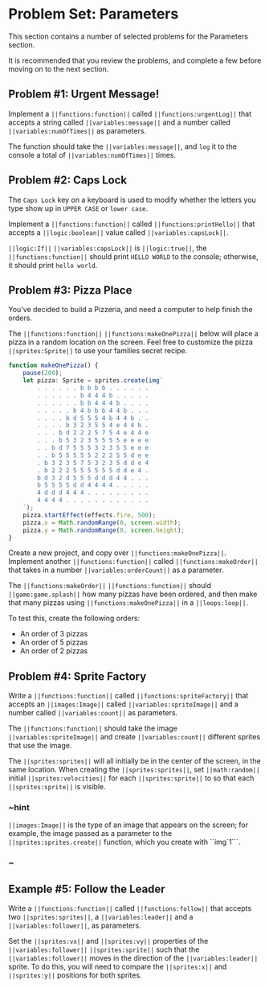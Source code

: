 # Problem Set: Parameters

This section contains a number of selected problems for the Parameters section.

It is recommended that you review the problems, and complete a few before moving on to the next section.

## Problem #1: Urgent Message!

Implement a ``||functions:function||`` called ``||functions:urgentLog||`` that accepts a
string called ``||variables:message||`` and a number called ``||variables:numOfTimes||`` as parameters.

The function should take the ``||variables:message||``, and ``log`` it to the console a
total of ``||variables:numOfTimes||`` times.

## Problem #2: Caps Lock

The `Caps Lock` key on a keyboard is used to modify whether the letters you type show up in
``UPPER CASE`` or ``lower case``.

Implement a ``||functions:function||`` called ``||functions:printHello||`` that accepts
a ``||logic:boolean||`` value called ``||variables:capsLock||``.

``||logic:If||`` ``||variables:capsLock||`` is ``||logic:true||``, the ``||functions:function||``
should print ``HELLO WORLD`` to the console; otherwise, it should print ``hello world``.

## Problem #3: Pizza Place

You've decided to build a Pizzeria, and need a computer to help finish the orders.

The ``||functions:function||`` ``||functions:makeOnePizza||`` below will place a
pizza in a random location on the screen.
Feel free to customize the pizza ``||sprites:Sprite||`` to use your families secret recipe.

```typescript
function makeOnePizza() {
    pause(200);
    let pizza: Sprite = sprites.create(img`
        . . . . . . b b b b . . . . . .
        . . . . . . b 4 4 4 b . . . . .
        . . . . . . b b 4 4 4 b . . . .
        . . . . . b 4 b b b 4 4 b . . .
        . . . . b d 5 5 5 4 b 4 4 b . .
        . . . . b 3 2 3 5 5 4 e 4 4 b .
        . . . b d 2 2 2 5 7 5 4 e 4 4 e
        . . . b 5 3 2 3 5 5 5 5 e e e e
        . . b d 7 5 5 5 3 2 3 5 5 e e e
        . . b 5 5 5 5 5 2 2 2 5 5 d e e
        . b 3 2 3 5 7 5 3 2 3 5 d d e 4
        . b 2 2 2 5 5 5 5 5 5 d d e 4 .
        b d 3 2 d 5 5 5 d d d 4 4 . . .
        b 5 5 5 5 d d 4 4 4 4 . . . . .
        4 d d d 4 4 4 . . . . . . . . .
        4 4 4 4 . . . . . . . . . . . .
    `);
    pizza.startEffect(effects.fire, 500);
    pizza.x = Math.randomRange(0, screen.width);
    pizza.y = Math.randomRange(0, screen.height);
}
```

Create a new project, and copy over ``||functions:makeOnePizza||``.
Implement another ``||functions:function||`` called ``||functions:makeOrder||`` that takes
in a number ``||variables:orderCount||`` as a parameter.

The ``||functions:makeOrder||`` ``||functions:function||`` should ``||game:game.splash||``
how many pizzas have been ordered,
and then make that many pizzas using ``||functions:makeOnePizza||`` in a ``||loops:loop||``.

To test this, create the following orders:

* An order of 3 pizzas
* An order of 5 pizzas
* An order of 2 pizzas

## Problem #4: Sprite Factory

Write a ``||functions:function||`` called ``||functions:spriteFactory||`` that accepts an
``||images:Image||`` called ``||variables:spriteImage||`` and a number called
``||variables:count||`` as parameters.

The ``||functions:function||`` should take the image ``||variables:spriteImage||`` and create
``||variables:count||`` different sprites that use the image.

The ``||sprites:sprites||`` will all initially be in the center of the screen,
in the same location.
When creating the ``||sprites:sprites||``, set ``||math:random||`` initial
``||sprites:velocities||`` for each ``||sprites:sprite||`` to so that
each ``||sprites:sprite||`` is visible.

### ~hint

``||images:Image||`` is the type of an image that appears on the screen; for example,
the image passed as a parameter to the ``||sprites:sprites.create||`` function,
which you create with ``img`1```.

### ~

## Example #5: Follow the Leader

Write a ``||functions:function||`` called ``||functions:follow||`` that accepts two
``||sprites:sprites||``,
a ``||variables:leader||`` and a ``||variables:follower||``, as parameters.

Set the ``||sprites:vx||`` and ``||sprites:vy||`` properties of the
``||variables:follower||`` ``||sprites:sprite||`` such that the
``||variables:follower||`` moves in the direction of the ``||variables:leader||`` sprite.
To do this, you will need to compare the ``||sprites:x||`` and ``||sprites:y||``
positions for both sprites.